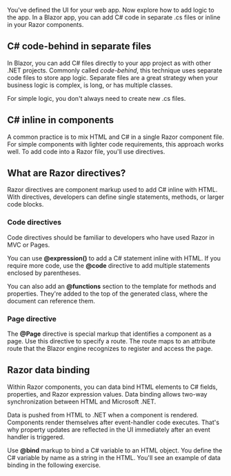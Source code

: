 You've defined the UI for your web app. Now explore how to add logic to the app. In a Blazor app, you can add C# code in separate .cs files or inline in your Razor components.

## C# code-behind in separate files

In Blazor, you can add C# files directly to your app project as with other .NET projects. Commonly called *code-behind*, this technique uses separate code files to store app logic. Separate files are a great strategy when your business logic is complex, is long, or has multiple classes.

For simple logic, you don't always need to create new .cs files.

## C# inline in components

A common practice is to mix HTML and C# in a single Razor component file. For simple components with lighter code requirements, this approach works well. To add code into a Razor file, you'll use directives.

## What are Razor directives?

Razor directives are component markup used to add C# inline with HTML. With directives, developers can define single statements, methods, or larger code blocks.

### Code directives

Code directives should be familiar to developers who have used Razor in MVC or Pages.

You can use **\@expression()** to add a C# statement inline with HTML. If you require more code, use the **\@code** directive to add multiple statements enclosed by parentheses.

You can also add an **\@functions** section to the template for methods and properties. They're added to the top of the generated class, where the document can reference them.

### Page directive

The **\@Page** directive is special markup that identifies a component as a page. Use this directive to specify a route. The route maps to an attribute route that the Blazor engine recognizes to register and access the page.

## Razor data binding

Within Razor components, you can data bind HTML elements to C# fields, properties, and Razor expression values. Data binding allows two-way synchronization between HTML and Microsoft .NET.

Data is pushed from HTML to .NET when a component is rendered. Components render themselves after event-handler code executes. That's why property updates are reflected in the UI immediately after an event handler is triggered.

Use **\@bind** markup to bind a C# variable to an HTML object. You define the C# variable by name as a string in the HTML. You'll see an example of data binding in the following exercise.

